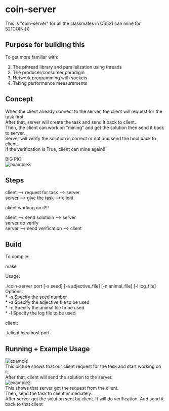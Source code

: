 # coin-server

This is "coin-server" for all the classmates in CS521 can mine for 521COIN:)))     


## Purpose for building this

To get more familiar with:    
    
1.   The pthread library and parallelization using threads   
2.   The producer/consumer paradigm    
3.   Network programming with sockets    
4.   Taking performance measurements    

 
## Concept      
    
When the client already connect to the server, the client will request for the task first.   
After that, server will create the task and send it back to client.       
Then, the client can work on "mining" and get the solution then send it back to server.     
Server will verify the solution is correct or not and send the bool back to client.      
If the verification is True, client can mine again!!!        

BIG PIC:    
![example3](https://github.com/weicheng112/coin-server/assets/108167692/2a3b6bb0-aea9-416e-a22a-335503463347)



## Steps
  

client --> request for task --> server    
server --> give the task --> client        

client working on it!!!        
 
  
client --> send solutioin --> server    
server do verify      
server --> send verification --> client     



## Build

To compile:   

make    

Usage:   
   
./coin-server port [-s seed] [-a adjective_file] [-n animal_file] [-l log_file]     
Options:     
    * -s    Specify the seed number       
    * -a    Specify the adjective file to be used       
    * -n    Specify the animal file to be used       
    * -l    Specify the log file to be used      
    
client:

./client localhost port

## Running + Example Usage


![example](https://github.com/weicheng112/coin-server/assets/108167692/dbaf71ab-e129-44ae-99f0-5d02ed344a58)  
This picture shows that our client request for the task and start working on it.    
After that, client will send the solution to the server.   
![example2](https://github.com/weicheng112/coin-server/assets/108167692/dd146ae1-8fe8-4abb-90c4-7c625812da21)    
This shows that server got the request from the client.   
Then, send the task to client immediately.    
After server got the solution sent by client. It will do verification. And send it back to that client    




